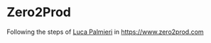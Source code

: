 # Zero2Prod

Following the steps of [Luca Palmieri](https://github.com/LukeMathWalker) in https://www.zero2prod.com
